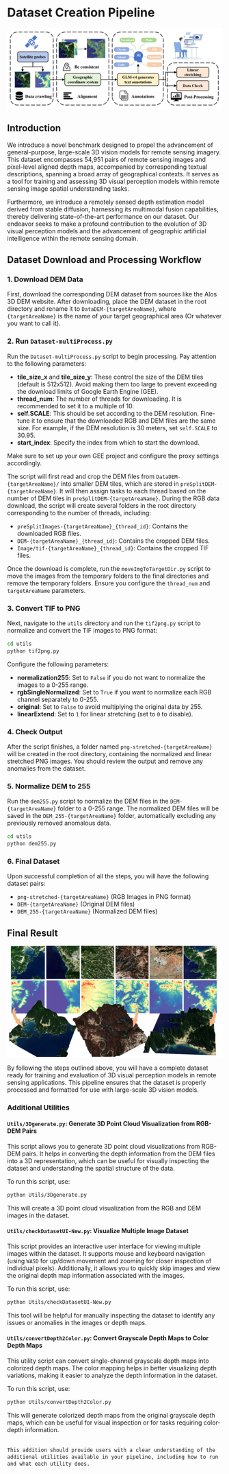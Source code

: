 
# Dataset Creation Pipeline

![Pipeline Image](Imgs/pipeline1.png)

## Introduction

We introduce a novel benchmark designed to propel the advancement of general-purpose, large-scale 3D vision models for remote sensing imagery. This dataset encompasses 54,951 pairs of remote sensing images and pixel-level aligned depth maps, accompanied by corresponding textual descriptions, spanning a broad array of geographical contexts. It serves as a tool for training and assessing 3D visual perception models within remote sensing image spatial understanding tasks. 

Furthermore, we introduce a remotely sensed depth estimation model derived from stable diffusion, harnessing its multimodal fusion capabilities, thereby delivering state-of-the-art performance on our dataset. Our endeavor seeks to make a profound contribution to the evolution of 3D visual perception models and the advancement of geographic artificial intelligence within the remote sensing domain.

## Dataset Download and Processing Workflow

### 1. Download DEM Data

First, download the corresponding DEM dataset from sources like the Alos 3D DEM website. After downloading, place the DEM dataset in the root directory and rename it to `DataDEM-{targetAreaName}`, where `{targetAreaName}` is the name of your target geographical area (Or whatever you want to call it).

### 2. Run `Dataset-multiProcess.py`

Run the `Dataset-multiProcess.py` script to begin processing. Pay attention to the following parameters:

- **tile_size_x** and **tile_size_y**: These control the size of the DEM tiles (default is 512x512). Avoid making them too large to prevent exceeding the download limits of Google Earth Engine (GEE).
- **thread_num**: The number of threads for downloading. It is recommended to set it to a multiple of 10.
- **self.SCALE**: This should be set according to the DEM resolution. Fine-tune it to ensure that the downloaded RGB and DEM files are the same size. For example, if the DEM resolution is 30 meters, set `self.SCALE` to 30.95.
- **start_index**: Specify the index from which to start the download.

Make sure to set up your own GEE project and configure the proxy settings accordingly.

The script will first read and crop the DEM files from `DataDEM-{targetAreaName}/` into smaller DEM tiles, which are stored in `preSplitDEM-{targetAreaName}`. It will then assign tasks to each thread based on the number of DEM tiles in `preSplitDEM-{targetAreaName}`. During the RGB data download, the script will create several folders in the root directory corresponding to the number of threads, including:

- `preSplitImages-{targetAreaName}_{thread_id}`: Contains the downloaded RGB files.
- `DEM-{targetAreaName}_{thread_id}`: Contains the cropped DEM files.
- `Image/tif-{targetAreaName}_{thread_id}`: Contains the cropped TIF files.

Once the download is complete, run the `moveImgToTargetDir.py` script to move the images from the temporary folders to the final directories and remove the temporary folders. Ensure you configure the `thread_num` and `targetAreaName` parameters.

### 3. Convert TIF to PNG

Next, navigate to the `utils` directory and run the `tif2png.py` script to normalize and convert the TIF images to PNG format:

```bash
cd utils
python tif2png.py
````

Configure the following parameters:

* **normalization255**: Set to `False` if you do not want to normalize the images to a 0-255 range.
* **rgbSingleNormalized**: Set to `True` if you want to normalize each RGB channel separately to 0-255.
* **original**: Set to `False` to avoid multiplying the original data by 255.
* **linearExtend**: Set to `1` for linear stretching (set to `0` to disable).

### 4. Check Output

After the script finishes, a folder named `png-stretched-{targetAreaName}` will be created in the root directory, containing the normalized and linear stretched PNG images. You should review the output and remove any anomalies from the dataset.

### 5. Normalize DEM to 255

Run the `dem255.py` script to normalize the DEM files in the `DEM-{targetAreaName}` folder to a 0-255 range. The normalized DEM files will be saved in the `DEM_255-{targetAreaName}` folder, automatically excluding any previously removed anomalous data.

```bash
cd utils
python dem255.py
```

### 6. Final Dataset

Upon successful completion of all the steps, you will have the following dataset pairs:

* `png-stretched-{targetAreaName}` (RGB Images in PNG format)
* `DEM-{targetAreaName}` (Original DEM files)
* `DEM_255-{targetAreaName}` (Normalized DEM files)

## Final Result

![Dataset View](Imgs/picture1.png)

By following the steps outlined above, you will have a complete dataset ready for training and evaluation of 3D visual perception models in remote sensing applications. This pipeline ensures that the dataset is properly processed and formatted for use with large-scale 3D vision models.


### Additional Utilities

#### `Utils/3Dgenerate.py`: Generate 3D Point Cloud Visualization from RGB-DEM Pairs

This script allows you to generate 3D point cloud visualizations from RGB-DEM pairs. It helps in converting the depth information from the DEM files into a 3D representation, which can be useful for visually inspecting the dataset and understanding the spatial structure of the data.

To run this script, use:

```bash
python Utils/3Dgenerate.py
````

This will create a 3D point cloud visualization from the RGB and DEM images in the dataset.

#### `Utils/checkDatasetUI-New.py`: Visualize Multiple Image Dataset

This script provides an interactive user interface for viewing multiple images within the dataset. It supports mouse and keyboard navigation (using `WASD` for up/down movement and zooming for closer inspection of individual pixels). Additionally, it allows you to quickly skip images and view the original depth map information associated with the images.

To run this script, use:

```bash
python Utils/checkDatasetUI-New.py
```

This tool will be helpful for manually inspecting the dataset to identify any issues or anomalies in the images or depth maps.

#### `Utils/convertDepth2Color.py`: Convert Grayscale Depth Maps to Color Depth Maps

This utility script can convert single-channel grayscale depth maps into colorized depth maps. The color mapping helps in better visualizing depth variations, making it easier to analyze the depth information in the dataset.

To run this script, use:

```bash
python Utils/convertDepth2Color.py
```

This will generate colorized depth maps from the original grayscale depth maps, which can be useful for visual inspection or for tasks requiring color-depth information.

```

This addition should provide users with a clear understanding of the additional utilities available in your pipeline, including how to run and what each utility does.
```
